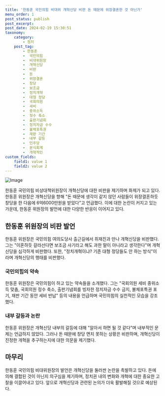 ```yaml
---
title: '한동훈 국민의힘 비대위 개혁신당 비판 돈 때문에 위장결혼한 것 아닌가'
menu_order: 1
post_status: publish
post_excerpt: 
post_date: 2024-02-19 15:30:51
taxonomy:
    category:
        - 정치
    post_tag:
        - 한동훈
        -  국민의힘
        -  비대위원장
        -  개혁신당
        -  비판
        -  돈
        -  위장결혼
        -  창당
        -  보조금
        -  정치개혁
        -  대형 정당
        -  국회의원
        -  세비
        -  중위소득
        -  정수 축소
        -  출판기념회
        -  정치자금 수수
        -  불체포특권
        -  재판 기간
        -  내부 갈등
        -  민주당
        -  분식회계
        -  개혁적인
custom_fields:
    field1: value 1
    field2: value 2
---
```


![Image](https://imgnews.pstatic.net/image/014/2024/02/19/0005143898_001_20240219093409079.jpg?type=w647)

한동훈 국민의힘 비상대책위원장이 개혁신당에 대한 비판을 제기하며 화제가 되고 있다. 한동훈 위원장은 개혁신당을 향해 "돈 때문에 생각이 같지 않던 사람들이 위장결혼하듯 창당을 한 다음에 6억6000만원을 받았다"고 언급했다. 이에 대한 논란이 커지고 있는 가운데, 한동훈 위원장의 발언에 대한 다양한 반응이 이어지고 있다.
## 한동훈 위원장의 비판 발언
한동훈 위원장은 국민의힘 여의도당사 출근길에서 취재진과 만나 개혁신당을 비판했다. 그는 "이혼하듯 갈라선다면 보조금 사기라고 해도 과한 말이 아니라고 생각한다"며 개혁신당을 심각하게 비판했다. 또한, "정치개혁이냐? 기존 대형 정당들도 안 하는 방식"이라며 개혁신당의 행태를 비판했다.
### 국민의힘의 약속
한동훈 위원장은 국민의힘이 하고 있는 약속들을 소개했다. 그는 "국회의원 세비 중위소득 맞춤, 국회의원 정수 축소, 출판기념회를 빙자한 정치자금 수수 금지, 불체포특권 포기, 재판 기간 동안 세비 반납" 등의 내용을 언급하며 국민의힘의 실천적인 모습을 강조했다.
### 내부 갈등과 논란
한동훈 위원장은 개혁신당 내부의 갈등에 대해 "알아서 하면 될 것 같다"며 내부적인 문제는 언급하지 않았다. 그러나 돈 때문에 창당 면치 못하는 상황은 비판하며, 개혁신당이 진정한 개혁을 추구하는지에 대한 의문을 제기했다.
## 마무리
한동훈 국민의힘 비대위원장의 발언은 개혁신당을 둘러싼 논란을 촉발하고 있다. 돈에 의해 결합된 것이 아닌지 의구심을 제기하며, 정치권 내의 변화와 개혁에 대한 중요한 고찰을 이끌어내고 있다. 앞으로 개혁신당과 관련된 논의가 더욱 활발해질 것으로 예상된다.
